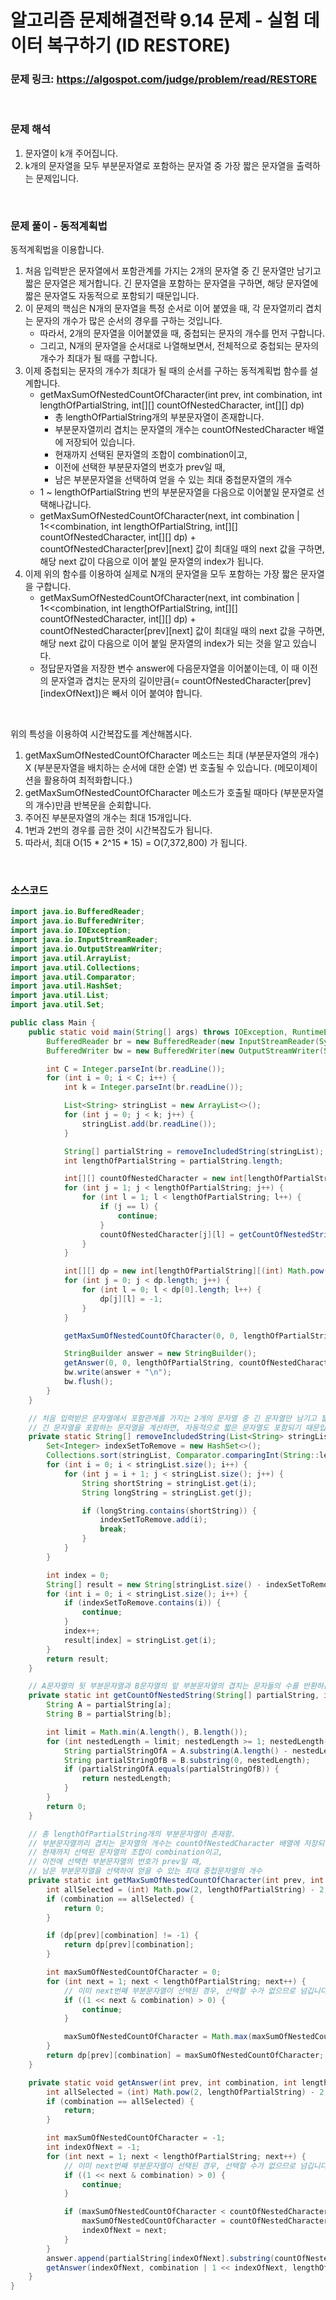 # 알고리즘 문제해결전략 9.14 문제 - 실험 데이터 복구하기 (ID RESTORE)

### 문제 링크: https://algospot.com/judge/problem/read/RESTORE

<br>

### 문제 해석

1. 문자열이 k개 주어집니다.
1. k개의 문자열을 모두 부분문자열로 포함하는 문자열 중 가장 짧은 문자열을 출력하는 문제입니다.

<br>

### 문제 풀이 - 동적계획법

동적계획법을 이용합니다.

1. 처음 입력받은 문자열에서 포함관계를 가지는 2개의 문자열 중 긴 문자열만 남기고 짧은 문자열은 제거합니다. 긴 문자열을 포함하는 문자열을 구하면, 해당 문자열에 짧은 문자열도 자동적으로 포함되기 때문입니다.
2. 이 문제의 핵심은 N개의 문자열을 특정 순서로 이어 붙였을 때, 각 문자열끼리 겹치는 문자의 개수가 많은 순서의 경우를 구하는 것입니다.
   - 따라서, 2개의 문자열을 이어붙였을 때, 중첩되는 문자의 개수를 먼저 구합니다.
   - 그리고, N개의 문자열을 순서대로 나열해보면서, 전체적으로 중첩되는 문자의 개수가 최대가 될 때를 구합니다.
3. 이제 중첩되는 문자의 개수가 최대가 될 때의 순서를 구하는 동적계획법 함수를 설계합니다.
   - getMaxSumOfNestedCountOfCharacter(int prev, int combination, int lengthOfPartialString, int[][] countOfNestedCharacter, int[][] dp)
     - 총 lengthOfPartialString개의 부분문자열이 존재합니다.
     - 부분문자열끼리 겹치는 문자열의 개수는 countOfNestedCharacter 배열에 저장되어 있습니다.
     - 현재까지 선택된 문자열의 조합이 combination이고,
     - 이전에 선택한 부분문자열의 번호가 prev일 때,
     - 남은 부분문자열을 선택하여 얻을 수 있는 최대 중첩문자열의 개수
   - 1 ~ lengthOfPartialString 번의 부분문자열을 다음으로 이어붙일 문자열로 선택해나갑니다.
   - getMaxSumOfNestedCountOfCharacter(next, int combination | 1<<combination, int lengthOfPartialString, int[][] countOfNestedCharacter, int[][] dp) + countOfNestedCharacter\[prev][next] 값이 최대일 때의 next 값을 구하면, 해당 next 값이 다음으로 이어 붙일 문자열의 index가 됩니다.
4. 이제 위의 함수를 이용하여 실제로 N개의 문자열을 모두 포함하는 가장 짧은 문자열을 구합니다.
   - getMaxSumOfNestedCountOfCharacter(next, int combination | 1<<combination, int lengthOfPartialString, int[][] countOfNestedCharacter, int[][] dp) + countOfNestedCharacter\[prev][next] 값이 최대일 때의 next 값을 구하면, 해당 next 값이 다음으로 이어 붙일 문자열의 index가 되는 것을 알고 있습니다.
   - 정답문자열을 저장한 변수 answer에 다음문자열을 이어붙이는데, 이 때 이전의 문자열과 겹치는 문자의 길이만큼(= countOfNestedCharacter\[prev][indexOfNext])은 빼서 이어 붙여야 합니다.

<br>

위의 특성을 이용하여 시간복잡도를 계산해봅시다.

1. getMaxSumOfNestedCountOfCharacter 메소드는 최대 (부분문자열의 개수) X (부분문자열을 배치하는 순서에 대한 순열) 번 호출될 수 있습니다. (메모이제이션을 활용하여 최적화합니다.)
1. getMaxSumOfNestedCountOfCharacter  메소드가 호출될 때마다 (부분문자열의 개수)만큼 반복문을 순회합니다.
1. 주어진 부분문자열의 개수는 최대 15개입니다.
1. 1번과 2번의 경우를 곱한 것이 시간복잡도가 됩니다.
1. 따라서, 최대 O(15 * 2^15 * 15) = O(7,372,800) 가 됩니다.

<br>

### 소스코드

```java
import java.io.BufferedReader;
import java.io.BufferedWriter;
import java.io.IOException;
import java.io.InputStreamReader;
import java.io.OutputStreamWriter;
import java.util.ArrayList;
import java.util.Collections;
import java.util.Comparator;
import java.util.HashSet;
import java.util.List;
import java.util.Set;

public class Main {
    public static void main(String[] args) throws IOException, RuntimeException {
        BufferedReader br = new BufferedReader(new InputStreamReader(System.in));
        BufferedWriter bw = new BufferedWriter(new OutputStreamWriter(System.out));

        int C = Integer.parseInt(br.readLine());
        for (int i = 0; i < C; i++) {
            int k = Integer.parseInt(br.readLine());

            List<String> stringList = new ArrayList<>();
            for (int j = 0; j < k; j++) {
                stringList.add(br.readLine());
            }

            String[] partialString = removeIncludedString(stringList);
            int lengthOfPartialString = partialString.length;

            int[][] countOfNestedCharacter = new int[lengthOfPartialString][lengthOfPartialString];
            for (int j = 1; j < lengthOfPartialString; j++) {
                for (int l = 1; l < lengthOfPartialString; l++) {
                    if (j == l) {
                        continue;
                    }
                    countOfNestedCharacter[j][l] = getCountOfNestedString(partialString, j, l);
                }
            }

            int[][] dp = new int[lengthOfPartialString][(int) Math.pow(2, lengthOfPartialString)];
            for (int j = 0; j < dp.length; j++) {
                for (int l = 0; l < dp[0].length; l++) {
                    dp[j][l] = -1;
                }
            }

            getMaxSumOfNestedCountOfCharacter(0, 0, lengthOfPartialString, countOfNestedCharacter, dp);

            StringBuilder answer = new StringBuilder();
            getAnswer(0, 0, lengthOfPartialString, countOfNestedCharacter, dp, partialString, answer);
            bw.write(answer + "\n");
            bw.flush();
        }
    }

    // 처음 입력받은 문자열에서 포함관계를 가지는 2개의 문자열 중 긴 문자열만 남기고 짧은 문자열은 제거합니다.
    // 긴 문자열을 포함하는 문자열을 계산하면, 자동적으로 짧은 문자열도 포함되기 때문입니다.
    private static String[] removeIncludedString(List<String> stringList) {
        Set<Integer> indexSetToRemove = new HashSet<>();
        Collections.sort(stringList, Comparator.comparingInt(String::length));
        for (int i = 0; i < stringList.size(); i++) {
            for (int j = i + 1; j < stringList.size(); j++) {
                String shortString = stringList.get(i);
                String longString = stringList.get(j);

                if (longString.contains(shortString)) {
                    indexSetToRemove.add(i);
                    break;
                }
            }
        }

        int index = 0;
        String[] result = new String[stringList.size() - indexSetToRemove.size() + 1];
        for (int i = 0; i < stringList.size(); i++) {
            if (indexSetToRemove.contains(i)) {
                continue;
            }
            index++;
            result[index] = stringList.get(i);
        }
        return result;
    }

    // A문자열의 뒷 부분문자열과 B문자열의 앞 부분문자열의 겹치는 문자들의 수를 반환하는 메소드
    private static int getCountOfNestedString(String[] partialString, int a, int b) {
        String A = partialString[a];
        String B = partialString[b];

        int limit = Math.min(A.length(), B.length());
        for (int nestedLength = limit; nestedLength >= 1; nestedLength--) {
            String partialStringOfA = A.substring(A.length() - nestedLength);
            String partialStringOfB = B.substring(0, nestedLength);
            if (partialStringOfA.equals(partialStringOfB)) {
                return nestedLength;
            }
        }
        return 0;
    }

    // 총 lengthOfPartialString개의 부분문자열이 존재함.
    // 부분문자열끼리 겹치는 문자열의 개수는 countOfNestedCharacter 배열에 저장되어 있음.
    // 현재까지 선택된 문자열의 조합이 combination이고,
    // 이전에 선택한 부분문자열의 번호가 prev일 때,
    // 남은 부분문자열을 선택하여 얻을 수 있는 최대 중첩문자열의 개수
    private static int getMaxSumOfNestedCountOfCharacter(int prev, int combination, int lengthOfPartialString, int[][] countOfNestedCharacter, int[][] dp) {
        int allSelected = (int) Math.pow(2, lengthOfPartialString) - 2;
        if (combination == allSelected) {
            return 0;
        }

        if (dp[prev][combination] != -1) {
            return dp[prev][combination];
        }

        int maxSumOfNestedCountOfCharacter = 0;
        for (int next = 1; next < lengthOfPartialString; next++) {
            // 이미 next번째 부분문자열이 선택된 경우, 선택할 수가 없으므로 넘깁니다.
            if ((1 << next & combination) > 0) {
                continue;
            }

            maxSumOfNestedCountOfCharacter = Math.max(maxSumOfNestedCountOfCharacter, countOfNestedCharacter[prev][next] + getMaxSumOfNestedCountOfCharacter(next, combination | 1 << next, lengthOfPartialString, countOfNestedCharacter, dp));
        }
        return dp[prev][combination] = maxSumOfNestedCountOfCharacter;
    }

    private static void getAnswer(int prev, int combination, int lengthOfPartialString, int[][] countOfNestedCharacter, int[][] dp, String[] partialString, StringBuilder answer) {
        int allSelected = (int) Math.pow(2, lengthOfPartialString) - 2;
        if (combination == allSelected) {
            return;
        }

        int maxSumOfNestedCountOfCharacter = -1;
        int indexOfNext = -1;
        for (int next = 1; next < lengthOfPartialString; next++) {
            // 이미 next번째 부분문자열이 선택된 경우, 선택할 수가 없으므로 넘깁니다.
            if ((1 << next & combination) > 0) {
                continue;
            }

            if (maxSumOfNestedCountOfCharacter < countOfNestedCharacter[prev][next] + getMaxSumOfNestedCountOfCharacter(next, combination | 1 << next, lengthOfPartialString, countOfNestedCharacter, dp)) {
                maxSumOfNestedCountOfCharacter = countOfNestedCharacter[prev][next] + getMaxSumOfNestedCountOfCharacter(next, combination | 1 << next, lengthOfPartialString, countOfNestedCharacter, dp);
                indexOfNext = next;
            }
        }
        answer.append(partialString[indexOfNext].substring(countOfNestedCharacter[prev][indexOfNext]));
        getAnswer(indexOfNext, combination | 1 << indexOfNext, lengthOfPartialString, countOfNestedCharacter, dp, partialString, answer);
    }
}
```


